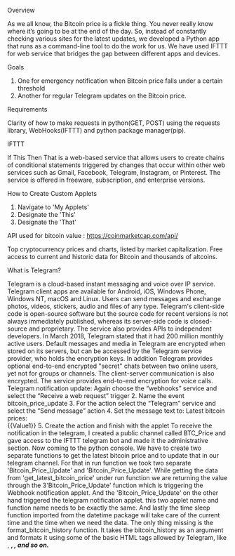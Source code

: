 Overview

As we all know, the Bitcoin price is a fickle thing. You never really know where it’s going to
be at the end of the day. So, instead of constantly checking various sites for the latest
updates, we developed a Python app that runs as a command-line tool to do the work for
us.
We have used IFTTT for web service that bridges the gap between different apps and
devices.

Goals

1. One for emergency notification when Bitcoin price falls under a certain threshold
2. Another for regular Telegram updates on the Bitcoin price.

Requirements

Clarity of how to make requests in python(GET, POST) using the requests library,
WebHooks(IFTTT) and python package manager(pip).

IFTTT

If This Then That is a web-based service that allows users to create chains of conditional statements
triggered by changes that occur within other web services such as Gmail, Facebook, Telegram,
Instagram, or Pinterest. The service is offered in freeware, subscription, and enterprise versions.

How to Create Custom Applets

1. Navigate to 'My Applets'
2. Designate the 'This'
3. Designate the 'That'

API used for bitcoin value :
https://coinmarketcap.com/api/

Top cryptocurrency prices and charts, listed by market capitalization. Free access to current and
historic data for Bitcoin and thousands of altcoins.

What is Telegram?

Telegram is a cloud-based instant messaging and voice over IP service. Telegram client
apps are available for Android, iOS, Windows Phone, Windows NT, macOS and Linux. Users
can send messages and exchange photos, videos, stickers, audio and files of any type.
Telegram's client-side code is open-source software but the source code for recent versions
is not always immediately published, whereas its server-side code is closed-source and
proprietary. The service also provides APIs to independent developers. In March 2018,
Telegram stated that it had 200 million monthly active users. Default messages and media
in Telegram are encrypted when stored on its servers, but can be accessed by the Telegram
service provider, who holds the encryption keys. In addition Telegram provides optional
end-to-end encrypted "secret" chats between two online users, yet not for groups or
channels. The client-server communication is also encrypted. The service provides
end-to-end encryption for voice calls.
Telegram notification update:
Again choose the “webhooks” service and select the “Receive a web request” trigger
2. Name the event bitcoin_price_update 3. For the action select the “Telegram”
service and select the “Send message” action 4. Set the message text to: Latest
bitcoin prices:<br>{{Value1}} 5. Create the action and finish with the applet
To receive the notification in the telegram, I created a public channel called BTC_Price and
gave access to the IFTTT telegram bot and made it the administrative section.
Now coming to the python console. We have to create two separate functions to get the
latest bitcoin price and to update that in our telegram channel. For that in run function we
took two separate 'Bitcoin_Price_Update' and 'Bitcoin_Price_Update'. While getting the data
from 'get_latest_bitcoin_price' under run function we are returning the value through the
3'Bitcoin_Price_Update' function which is triggering the Webhook notification applet. And the
'Bitcoin_Price_Update' on the other hand triggered the telegram notification applet. this
two applet name and function name needs to be exactly the same. And lastly the time
sleep function imported from the datetime package will take care of the current time and
the time when we need the data. The only thing missing is the format_bitcoin_history
function. It takes the bitcoin_history as an argument and formats it using some of the basic
HTML tags allowed by Telegram, like <br>, <b>, <i>, and so on.
